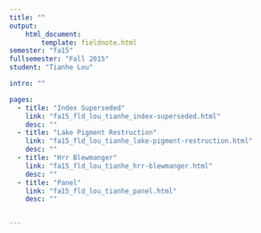 ```yaml
---
title: ""
output:
    html_document:
        template: fieldnote.html
semester: "fa15"
fullsemester: "Fall 2015"
student: "Tianhe Lou"

intro: ""

pages:
  - title: "Index Superseded"
    link: "fa15_fld_lou_tianhe_index-superseded.html"
    desc: ""
  - title: "Lake Pigment Restruction"
    link: "fa15_fld_lou_tianhe_lake-pigment-restruction.html"
    desc: ""
  - title: "Hrr Blewmanger"
    link: "fa15_fld_lou_tianhe_hrr-blewmanger.html"
    desc: ""
  - title: "Panel"
    link: "fa15_fld_lou_tianhe_panel.html"
    desc: ""


---
```

